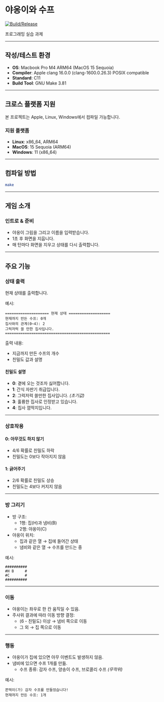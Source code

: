 # 야옹이와 수프

[![Build/Release](https://github.com/vientorepublic/catsoup/actions/workflows/build-release.yml/badge.svg?branch=dev)](https://github.com/vientorepublic/catsoup/actions/workflows/build-release.yml)

프로그래밍 실습 과제

---

## 작성/테스트 환경

- **OS**: Macbook Pro M4 ARM64 (MacOS 15 Sequoia)
- **Compiler**: Apple clang 16.0.0 (clang-1600.0.26.3) POSIX compatible
- **Standard**: C11
- **Build Tool**: GNU Make 3.81

---

## 크로스 플랫폼 지원

본 프로젝트는 Apple, Linux, Windows에서 컴파일 가능합니다.

### 지원 플랫폼

- **Linux**: x86_64, ARM64
- **MacOS**: 15 Sequoia (ARM64)
- **Windows**: 11 (x86_64)

---

## 컴파일 방법

```bash
make
```

---

## 게임 소개

### 인트로 & 준비

- 야옹이 그림을 그리고 이름을 입력받습니다.
- 1초 후 화면을 지웁니다.
- 매 턴마다 화면을 지우고 상태를 다시 출력합니다.

---

## 주요 기능

### 상태 출력

현재 상태를 출력합니다.

예시:

```
==================== 현재 상태 ===================
현재까지 만든 수프: 0개
집사와의 관계(0~4): 2
그럭저럭 쓸 만한 집사입니다.
================================================
```

출력 내용:

- 지금까지 만든 수프의 개수
- 친밀도 값과 설명

#### 친밀도 설명

- **0**: 곁에 오는 것조차 싫어합니다.
- **1**: 간식 자판기 취급입니다.
- **2**: 그럭저럭 쓸만한 집사입니다. _(초기값)_
- **3**: 훌륭한 집사로 인정받고 있습니다.
- **4**: 집사 껌딱지입니다.

---

### 상호작용

#### 0: 아무것도 하지 않기

- 4/6 확률로 친밀도 하락
- 친밀도는 0보다 작아지지 않음

#### 1: 긁어주기

- 2/6 확률로 친밀도 상승
- 친밀도는 4보다 커지지 않음

---

### 방 그리기

- 방 구조:
  - 1행: 집(H)과 냄비(B)
  - 2행: 야옹이(C)
- 야옹이 위치:
  - 집과 같은 열 → 집에 들어간 상태
  - 냄비와 같은 열 → 수프를 만드는 중

예시:

```
##########
#H B     #
#C       #
##########
```

---

### 이동

- 야옹이는 좌우로 한 칸 움직일 수 있음.
- 주사위 결과에 따라 이동 방향 결정:
  - (6 - 친밀도) 이상 → 냄비 쪽으로 이동
  - 그 외 → 집 쪽으로 이동

---

### 행동

- 야옹이가 집에 있으면 아무 이벤트도 발생하지 않음.
- 냄비에 있으면 수프 1개를 만듦.
  - 수프 종류: 감자 수프, 양송이 수프, 브로콜리 수프 _(무작위)_

예시:

```
쫀떡이(가) 감자 수프를 만들었습니다!
현재까지 만든 수프: 1개
```
